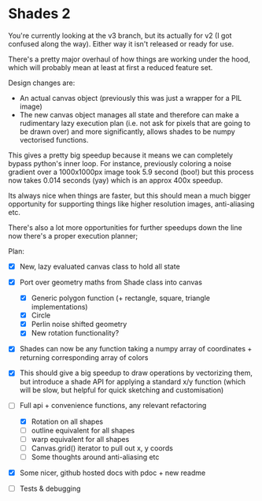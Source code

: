 # Shades 2

You're currently looking at the v3 branch, but its actually for v2 (I got confused along the way). Either way it isn't released or ready for use.

There's a pretty major overhaul of how things are working under the hood, which will probably mean at least at first a reduced feature set.

Design changes are:
- An actual canvas object (previously this was just a wrapper for a PIL image)
- The new canvas object manages all state and therefore can make a rudimentary lazy execution plan (i.e. not ask for pixels that are going to be drawn over) and more significantly, allows shades to be numpy vectorised functions.

This gives a pretty big speedup because it means we can completely bypass python's inner loop. For instance, previously coloring a noise gradient over a 1000x1000px image took 5.9 second (boo!) but this process now takes 0.014 seconds (yay) which is an approx 400x speedup.

Its always nice when things are faster, but this should mean a much bigger opportunity for supporting things like higher resolution images, anti-aliasing etc.

There's also a lot more opportunities for further speedups down the line now there's a proper execution planner;

Plan:

- [x] New, lazy evaluated canvas class to hold all state
- [x] Port over geometry maths from Shade class into canvas
    - [x] Generic polygon function (+ rectangle, square, triangle implementations)
    - [x] Circle
    - [x] Perlin noise shifted geometry
    - [x] New rotation functionality?
- [x] Shades can now be any function taking a numpy array of coordinates + returning corresponding array of colors
- [x] This should give a big speedup to draw operations by vectorizing them, but introduce a shade API for applying a standard x/y function (which will be slow, but helpful for quick sketching and customisation)
- [ ] Full api + convenience functions, any relevant refactoring
  - [x] Rotation on all shapes
  - [ ] outline equivalent for all shapes
  - [ ] warp equivalent for all shapes
  - [ ] Canvas.grid() iterator to pull out x, y coords
  - [ ] Some thoughts around anti-aliasing etc

- [x] Some nicer, github hosted docs with pdoc + new readme
- [ ] Tests & debugging

